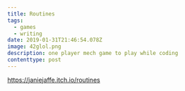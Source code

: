 ```yaml
---
title: Routines
tags:
  - games
  - writing
date: 2019-01-31T21:46:54.078Z
image: 42glol.png
description: one player mech game to play while coding
contenttype: post
---
```

<https://janiejaffe.itch.io/routines>